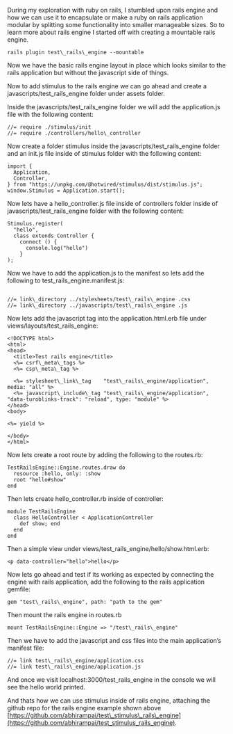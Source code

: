 During my exploration with ruby on rails, I stumbled upon rails engine and how we can use it to encapsulate or make a ruby on rails application modular by splitting some functionality into smaller manageable sizes. So to learn more about rails engine I started off with creating a mountable rails engine.

```
rails plugin test\_rails\_engine --mountable
```

Now we have the basic rails engine layout in place which looks similar to the rails application but without the javascript side of things.

Now to add stimulus to the rails engine we can go ahead and create a javascripts/test\_rails\_engine folder under assets folder.

Inside the javascripts/test\_rails\_engine folder we will add the application.js file with the following content:

```
//= require ./stimulus/init  
//= require ./controllers/hello\_controller
```

Now create a folder stimulus inside the javascripts/test\_rails\_engine folder and an init.js file inside of stimulus folder with the following content:

```
import {  
  Application,  
  Controller,  
} from "https://unpkg.com/@hotwired/stimulus/dist/stimulus.js";  
window.Stimulus = Application.start();
```

Now lets have a hello\_controller.js file inside of controllers folder inside of javascripts/test\_rails\_engine folder with the following content:

```
Stimulus.register(  
  "hello",  
  class extends Controller {  
    connect () {  
      console.log("hello")  
    }  
);
```

Now we have to add the application.js to the manifest so lets add the following to test\_rails\_engine.manifest.js:

```
  
//= link\_directory ../stylesheets/test\_rails\_engine .css  
//= link\_directory ../javascripts/test\_rails\_engine .js
```

Now lets add the javascript tag into the application.html.erb file under views/layouts/test\_rails\_engine:

```
<!DOCTYPE html>  
<html>  
<head>  
  <title>Test rails engine</title>  
  <%= csrf\_meta\_tags %>  
  <%= csp\_meta\_tag %>  
  
  <%= stylesheet\_link\_tag    "test\_rails\_engine/application", media: "all" %>  
  <%= javascript\_include\_tag "test\_rails\_engine/application", "data-turoblinks-track": "reload", type: "module" %>  
</head>  
<body>  
  
<%= yield %>  
  
</body>  
</html>
```

Now lets create a root route by adding the following to the routes.rb:

```
TestRailsEngine::Engine.routes.draw do  
  resource :hello, only: :show  
  root "hello#show"  
end
```

Then lets create hello\_controller.rb inside of controller:

```
module TestRailsEngine  
  class HelloController < ApplicationController  
    def show; end  
  end  
end
```

Then a simple view under views/test\_rails\_engine/hello/show.html.erb:

```
<p data-controller="hello">hello</p>
```

Now lets go ahead and test if its working as expected by connecting the engine with rails application, add the following to the rails application gemfile:

```
gem "test\_rails\_engine", path: "path to the gem"
```

Then mount the rails engine in routes.rb

```
mount TestRailsEngine::Engine => "/test\_rails\_engine"
```

Then we have to add the javascript and css files into the main application’s manifest file:

```
//= link test\_rails\_engine/application.css  
//= link test\_rails\_engine/application.js
```

And once we visit localhost:3000/test\_rails\_engine in the console we will see the hello world printed.

And thats how we can use stimulus inside of rails engine, attaching the github repo for the rails engine example shown above [https://github.com/abhirampai/test\_stimulus\_rails\_engine](https://github.com/abhirampai/test_stimulus_rails_engine).
